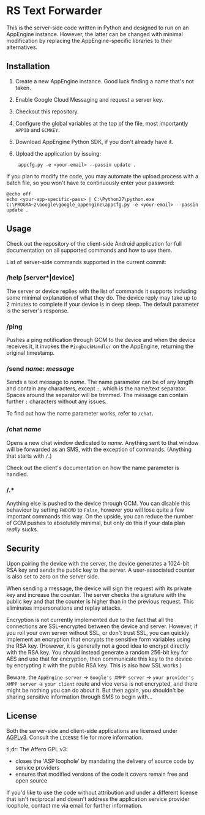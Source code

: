 # RS Text Forwarder

This is the server-side code written in Python and designed to run on an AppEngine instance. However, the latter can be changed with minimal modification by replacing the AppEngine-specific libraries to their alternatives.

## Installation

1. Create a new AppEngine instance. Good luck finding a name that's not taken.
2. Enable Google Cloud Messaging and request a server key.
3. Checkout this repository.
4. Configure the global variables at the top of the file, most importantly `APPID` and `GCMKEY`.
4. Download AppEngine Python SDK, if you don't already have it.
5. Upload the application by issuing:

        appcfg.py -e <your-email> --passin update .

If you plan to modify the code, you may automate the upload process with a batch file, so you won't have to continuously enter your password:

    @echo off
    echo <your-app-specific-pass> | C:\Python27\python.exe C:\PROGRA~2\Google\google_appengine\appcfg.py -e <your-email> --passin update .

## Usage

Check out the repository of the client-side Android application for full documentation on all supported commands and how to use them.

List of server-side commands supported in the current commit:

### /help [server*|device]

The server or device replies with the list of commands it supports including some minimal explanation of what they do. The device reply may take up to 2 minutes to complete if your device is in deep sleep. The default parameter is the server's response.

### /ping

Pushes a ping notification through GCM to the device and when the device receives it, it invokes the `PingbackHandler` on the AppEngine, returning the original timestamp.

### /send *name*: *message*

Sends a text message to *name*. The name parameter can be of any length and contain any characters, except `:`, which is the name/text separator. Spaces around the separator will be trimmed. The message can contain further `:` characters without any issues.

To find out how the name parameter works, refer to `/chat`.

### /chat *name*

Opens a new chat window dedicated to *name*. Anything sent to that window will be forwarded as an SMS, with the exception of commands. (Anything that starts with `/`.)

Check out the client's documentation on how the name parameter is handled.

### /.*

Anything else is pushed to the device through GCM. You can disable this behaviour by setting `FWDCMD` to `False`, however you will lose quite a few important commands this way. On the upside, you can reduce the number of GCM pushes to absolutely minimal, but only do this if your data plan *really* sucks.

## Security

Upon pairing the device with the server, the device generates a 1024-bit RSA key and sends the public key to the server. A user-associated counter is also set to zero on the server side.

When sending a message, the device will sign the request with its private key and increase the counter. The server checks the signature with the public key and that the counter is higher than in the previous request. This eliminates impersonations and replay attacks.

Encryption is not currently implemented due to the fact that all the connections are SSL-encrypted between the device and server. However, if you roll your own server without SSL, or don't trust SSL, you can quickly implement an encryption that encrypts the sensitive form variables using the RSA key. (However, it is generally not a good idea to encrypt directly with the RSA key. You should instead generate a random 256-bit key for AES and use that for encryption, then communicate this key to the device by encrypting it with the public RSA key. This is also how SSL works.)

Beware, the `AppEngine server` -> `Google's XMPP server` -> `your provider's XMPP server` -> `your client` route and vice versa is not encrypted, and there might be nothing you can do about it. But then again, you shouldn't be sharing sensitive information through SMS to begin with...

## License

Both the server-side and client-side applications are licensed under [AGPLv3](http://en.wikipedia.org/wiki/Affero_General_Public_License). Consult the `LICENSE` file for more information.

tl;dr: The Affero GPL v3:

- closes the 'ASP loophole' by mandating the delivery of source code by service providers
- ensures that modified versions of the code it covers remain free and open source

If you'd like to use the code without attribution and under a different license that isn't reciprocal and doesn't address the application service provider loophole, contact me via email for further information.